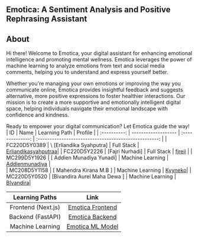 ## Emotica: A Sentiment Analysis and Positive Rephrasing Assistant

## About  
Hi there! Welcome to Emotica, your digital assistant for enhancing emotional intelligence and promoting mental wellness. Emotica leverages the power of machine learning to analyze emotions from text and social media comments, helping you to understand and express yourself better.

Whether you're managing your own emotions or improving the way you communicate online, Emotica provides insightful feedback and suggests alternative, more positive expressions to foster healthier interactions. Our mission is to create a more supportive and emotionally intelligent digital space, helping individuals navigate their emotional landscape with confidence and kindness.

Ready to empower your digital communication? Let Emotica guide the way!
|      ID      | Name                |   Learning Path  |                        Profile                        |
| :----------: | ------------------- | :--------------: | :---------------------------------------------------: |
| FC220D5Y0389  | \ [Erliandika Syahputra] |    Full Stack    | [Erliandikasyahputraa](https://github.com/Erliandikasyahputraa)| 
| FC220D5Y2226  | \[Fajri Nurhadi] |    Full Stack  | [fjreii](https://github.com/fjreii) |
| MC299D5Y1926  | \[ Addien Munadiya Yunadi] | Machine Learning | [Addienmunadiya](https://github.com/Addienmunadiya) |  
| MC208D5Y1158   | \[ Mahendra Kirana M.B ] | Machine Learning | [Kyyneko](https://github.com/Kyyneko)| 
| MC220D5Y0520    | \[Bivandira Aurel Maha Dewa ] | Machine Learning | [BIvandira]()| 

|   Learning Paths   |                               Link                              |
| :----------------: | :-------------------------------------------------------------: |
| Frontend (Next.js) | [Emotica Frontend](https://github.com/YourOrg/emotica-frontend) |
|  Backend (FastAPI) |  [Emotica Backend](https://github.com/YourOrg/emotica-backend)  |
|  Machine Learning  | [Emotica ML Model](https://github.com/YourOrg/emotica-ml-model) |

